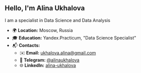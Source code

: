 ## Hello, I'm Alina Ukhalova

 I am a specialist in Data Science and Data Analysis

- 🌍 **Location:** Moscow, Russia  
- 🎓 **Education:** Yandex.Practicum, "Data Science Specialist"  
- 📬 **Contacts:**
     - ✉️ **Email:** [ukhalova.alina@gmail.com](mailto:ukhalova.alina@gmail.com)  
     - 📱 **Telegram:** [@alinaukhalova](https://t.me/alinaukhalova)  
     - 🌐 **LinkedIn:** [alina-ukhalova]([https://linkedin.com/in/your-profile](https://www.linkedin.com/in/alina-ukhalova-169aa729b/))  

<!--
**alinaukhalova/alinaukhalova** is a ✨ _special_ ✨ repository because its `README.md` (this file) appears on your GitHub profile.

Here are some ideas to get you started:

- 🔭 I’m currently working on ...
- 🌱 I’m currently learning ...
- 👯 I’m looking to collaborate on ...
- 🤔 I’m looking for help with ...
- 💬 Ask me about ...
- 📫 How to reach me: ...
- 😄 Pronouns: ...
- ⚡ Fun fact: ...
-->
